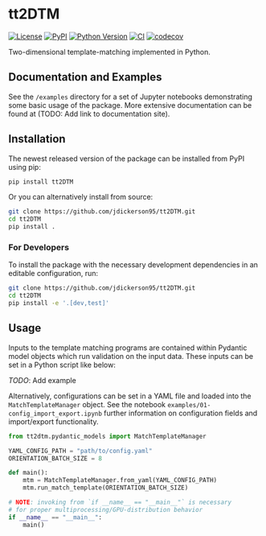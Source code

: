 # tt2DTM

[![License](https://img.shields.io/pypi/l/tt2DTM.svg?color=green)](https://github.com/jdickerson95/tt2DTM/raw/main/LICENSE)
[![PyPI](https://img.shields.io/pypi/v/tt2DTM.svg?color=green)](https://pypi.org/project/tt2DTM)
[![Python Version](https://img.shields.io/pypi/pyversions/tt2DTM.svg?color=green)](https://python.org)
[![CI](https://github.com/jdickerson95/tt2DTM/actions/workflows/ci.yml/badge.svg)](https://github.com/jdickerson95/tt2DTM/actions/workflows/ci.yml)
[![codecov](https://codecov.io/gh/jdickerson95/tt2DTM/branch/main/graph/badge.svg)](https://codecov.io/gh/jdickerson95/tt2DTM)

Two-dimensional template-matching implemented in Python.

## Documentation and Examples

See the `/examples` directory for a set of Jupyter notebooks demonstrating some basic usage of the package.
More extensive documentation can be found at (TODO: Add link to documentation site).

## Installation

The newest released version of the package can be installed from PyPI using pip:

```bash
pip install tt2DTM
```

Or you can alternatively install from source:

```bash
git clone https://github.com/jdickerson95/tt2DTM.git
cd tt2DTM
pip install .
```

### For Developers

To install the package with the necessary development dependencies in an editable configuration, run:

```bash
git clone https://github.com/jdickerson95/tt2DTM.git
cd tt2DTM
pip install -e '.[dev,test]'
```

## Usage

Inputs to the template matching programs are contained within Pydantic model objects which run validation on the input data. These inputs can be set in a Python script like below:

*TODO*: Add example

Alternatively, configurations can be set in a YAML file and loaded into the `MatchTemplateManager` object. See the notebook `examples/01-config_import_export.ipynb` further information on configuration fields and import/export functionality.

```python
from tt2dtm.pydantic_models import MatchTemplateManager

YAML_CONFIG_PATH = "path/to/config.yaml"
ORIENTATION_BATCH_SIZE = 8

def main():
    mtm = MatchTemplateManager.from_yaml(YAML_CONFIG_PATH)
    mtm.run_match_template(ORIENTATION_BATCH_SIZE)

# NOTE: invoking from `if __name__ == "__main__"` is necessary
# for proper multiprocessing/GPU-distribution behavior
if __name__ == "__main__":
    main()
```
